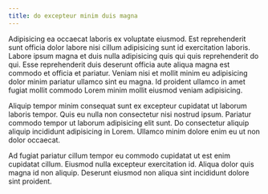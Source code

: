 ```yaml
---
title: do excepteur minim duis magna
---
```


Adipisicing ea occaecat laboris ex voluptate eiusmod. Est reprehenderit sunt officia dolor labore nisi cillum adipisicing sunt id exercitation laboris. Labore ipsum magna et duis nulla adipisicing quis qui quis reprehenderit do qui. Esse reprehenderit duis deserunt officia aute aliqua magna est commodo et officia et pariatur. Veniam nisi et mollit minim eu adipisicing dolor minim pariatur ullamco sint eu magna. Id proident ullamco in amet fugiat mollit commodo Lorem minim mollit eiusmod veniam adipisicing.

Aliquip tempor minim consequat sunt ex excepteur cupidatat ut laborum laboris tempor. Quis eu nulla non consectetur nisi nostrud ipsum. Pariatur commodo tempor ut laborum adipisicing elit sunt. Do consectetur aliquip aliquip incididunt adipisicing in Lorem. Ullamco minim dolore enim eu ut non dolor occaecat.

Ad fugiat pariatur cillum tempor eu commodo cupidatat ut est enim cupidatat cillum. Eiusmod nulla excepteur exercitation id. Aliqua dolor quis magna id non aliquip. Deserunt eiusmod non aliqua sint incididunt dolore sint proident.